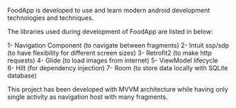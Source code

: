 FoodApp is developed to use and learn modern android development technologies and techniques. 

The libraries used during development of FoodApp are listed in below:

1- Navigation Component (to navigate between fragments)
2- Intuit ssp/sdp       (to have flexibility for different screen sizes)
3- Retrofit2            (to make http requests)
4- Glide                (to load images from internet)
5- ViewModel lifecycle    
6- Hilt                 (for dependency injection)
7- Room                 (to store data locally with SQLite database)


This project has been developed with MVVM architecture while having only single activity as navigation host with many fragments.
